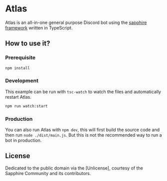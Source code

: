 # Atlas

Atlas is an all-in-one general purpose Discord bot using the [sapphire framework][sapphire] written in TypeScript.

## How to use it?

### Prerequisite

```sh
npm install
```

### Development

This example can be run with `tsc-watch` to watch the files and automatically restart Atlas.

```sh
npm run watch:start
```

### Production

You can also run Atlas with `npm dev`, this will first build the source code and then run `node ./dist/main.js`. But this is not the recommended way to run a bot in production.

## License

Dedicated to the public domain via the [Unlicense], courtesy of the Sapphire Community and its contributors.

[sapphire]: https://github.com/sapphiredev/framework
